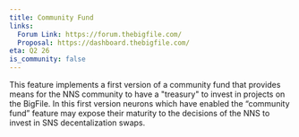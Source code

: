 ```yaml
---
title: Community Fund
links:
  Forum Link: https://forum.thebigfile.com/
  Proposal: https://dashboard.thebigfile.com/
eta: Q2 26
is_community: false
---
```

This feature implements a first version of a community fund that provides means for the NNS community to have a "treasury" to invest in projects on the BigFile. In this first version neurons which have enabled the “community fund” feature may expose their maturity to the decisions of the NNS to invest in SNS decentalization swaps.
